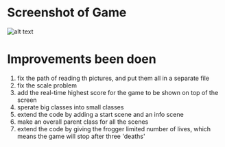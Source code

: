 # Screenshot of Game
![alt text](https://raw.githubusercontent.com/hirish99/Frogger-Arcade-Game/master/arcade.png)

# Improvements been doen
1. fix the path of reading th pictures, and put them all in a separate file
2. fix the scale problem
3. add the real-time highest score for the game to be shown on top of the screen
4. sperate big classes into small classes
5. extend the code by adding a start scene and an info scene
6. make an overall parent class for all the scenes 
7. extend the code by giving the frogger limited number of lives, which means the game will stop after three 'deaths'